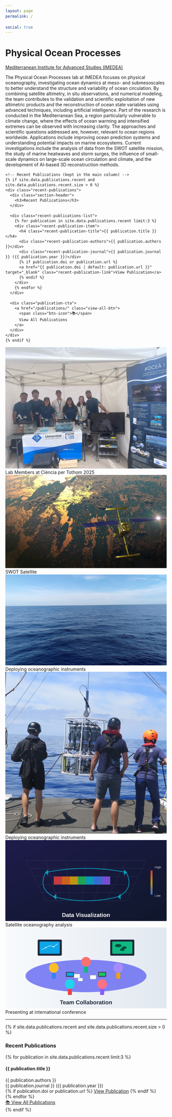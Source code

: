 ```yaml
---
layout: page
permalink: /

social: true
---
```


<div class="intro-hero">
  <h1 class="lab-title">Physical Ocean Processes</h1>
  <p class="lab-subtitle"><a href='https://imedea.uib-csic.es/'>Mediterranean Institute for Advanced Studies (IMEDEA)</a></p>
</div>

<div class="about-grid">
  <div class="about-main">
    <div class="lab-overview" style="text-align: left;">
      <p>The Physical Ocean Processes lab at IMEDEA focuses on physical oceanography, investigating ocean dynamics at meso- and submesoscales to better understand the structure and variability of ocean circulation. By combining satellite altimetry, in situ observations, and numerical modeling, the team contributes to the validation and scientific exploitation of new altimetric products and the reconstruction of ocean state variables using advanced techniques, including artificial intelligence. Part of the research is conducted in the Mediterranean Sea, a region particularly vulnerable to climate change, where the effects of ocean warming and intensified extremes can be observed with increasing clarity. The approaches and scientific questions addressed are, however, relevant to ocean regions worldwide. Applications include improving ocean prediction systems and understanding potential impacts on marine ecosystems. Current investigations include the analysis of data from the SWOT satellite mission, the study of marine heatwaves and storm surges, the influence of small-scale dynamics on large-scale ocean circulation and climate, and the development of AI-based 3D reconstruction methods.</p>
    </div>

    <!-- Recent Publications (kept in the main column) -->
    {% if site.data.publications.recent and site.data.publications.recent.size > 0 %}
    <div class="recent-publications">
      <div class="section-header">
        <h3>Recent Publications</h3>
      </div>
      
      <div class="recent-publications-list">
        {% for publication in site.data.publications.recent limit:3 %}
        <div class="recent-publication-item">
          <h4 class="recent-publication-title">{{ publication.title }}</h4>
          <div class="recent-publication-authors">{{ publication.authors }}</div>
          <div class="recent-publication-journal">{{ publication.journal }} ({{ publication.year }})</div>
          {% if publication.doi or publication.url %}
          <a href="{{ publication.doi | default: publication.url }}" target="_blank" class="recent-publication-link">View Publication</a>
          {% endif %}
        </div>
        {% endfor %}
      </div>
      
      <div class="publication-cta">
        <a href="/publications/" class="view-all-btn">
          <span class="btn-icon">📚</span>
          View All Publications
        </a>
      </div>
    </div>
    {% endif %}
  </div>

  <aside class="about-side">
    <!-- Research Gallery -->
    <div class="photo-gallery">
      <div class="gallery-grid">
        <div class="gallery-item">
          <img src="/assets/img/gallery/research-1.jpg" alt="Ciència per Tothom 2025">
          <div class="gallery-caption">Lab Members at Ciència per Tothom 2025</div>
        </div>
        <div class="gallery-item">
          <img src="/assets/img/gallery/research-2.jpg" alt="SWOT Satellite">
          <div class="gallery-caption">SWOT Satellite</div>
        </div>
        <div class="gallery-item">
          <img src="/assets/img/gallery/research-3.jpg" alt="Field instruments">
          <div class="gallery-caption">Deploying oceanographic instruments</div>
        </div>
        <div class="gallery-item">
          <img src="/assets/img/gallery/research-4.jpg" alt="Field instruments">
          <div class="gallery-caption">Deploying oceanographic instruments</div>
        </div>
        <div class="gallery-item">
          <img src="/assets/img/gallery/research-5.jpg" alt="Satellite data">
          <div class="gallery-caption">Satellite oceanography analysis</div>
        </div>
        <div class="gallery-item">
          <img src="/assets/img/gallery/research-6.jpg" alt="Conference presentation">
          <div class="gallery-caption">Presenting at international conference</div>
        </div>
      </div>
    </div>
  </aside>
</div>

---

<!-- Recent Publications -->
{% if site.data.publications.recent and site.data.publications.recent.size > 0 %}
<div class="recent-publications">
  <div class="section-header">
    <h3>Recent Publications</h3>
  </div>
  
  <div class="recent-publications-list">
    {% for publication in site.data.publications.recent limit:3 %}
    <div class="recent-publication-item">
      <h4 class="recent-publication-title">{{ publication.title }}</h4>
      <div class="recent-publication-authors">{{ publication.authors }}</div>
      <div class="recent-publication-journal">{{ publication.journal }} ({{ publication.year }})</div>
      {% if publication.doi or publication.url %}
      <a href="{{ publication.doi | default: publication.url }}" target="_blank" class="recent-publication-link">View Publication</a>
      {% endif %}
    </div>
    {% endfor %}
  </div>
  
  <div class="publication-cta">
    <a href="/publications/" class="view-all-btn">
      <span class="btn-icon">📚</span>
      View All Publications
    </a>
  </div>
</div>
{% endif %}